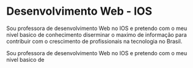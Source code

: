 # Desenvolvimento Web - IOS

<p>Sou professora de desenvolvimento Web no IOS e pretendo com o meu nivel basico de conhecimento diserminar o maximo de informação para contribuir com o crescimento de profissionais na tecnologia no Brasil.</p>

<p>Sou professora de desenvolvimento Web no IOS e pretendo com o meu nivel basico de<p>
